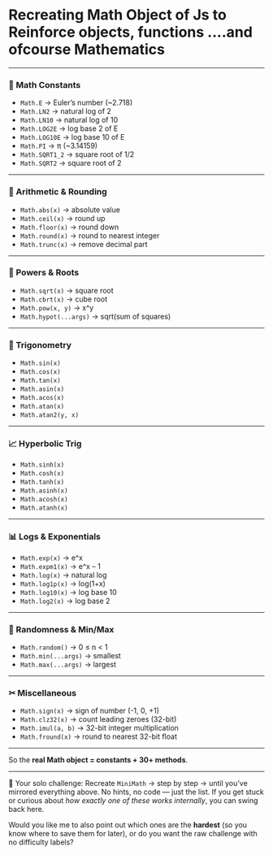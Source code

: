 # Recreating Math Object of Js to Reinforce objects, functions ....and ofcourse Mathematics

---

### 🔢 Math Constants

* `Math.E` → Euler’s number (\~2.718)
* `Math.LN2` → natural log of 2
* `Math.LN10` → natural log of 10
* `Math.LOG2E` → log base 2 of E
* `Math.LOG10E` → log base 10 of E
* `Math.PI` → π (\~3.14159)
* `Math.SQRT1_2` → square root of 1/2
* `Math.SQRT2` → square root of 2

---

### 🧮 Arithmetic & Rounding

* `Math.abs(x)` → absolute value
* `Math.ceil(x)` → round up
* `Math.floor(x)` → round down
* `Math.round(x)` → round to nearest integer
* `Math.trunc(x)` → remove decimal part

---

### 🔺 Powers & Roots

* `Math.sqrt(x)` → square root
* `Math.cbrt(x)` → cube root
* `Math.pow(x, y)` → x^y
* `Math.hypot(...args)` → sqrt(sum of squares)

---

### 📐 Trigonometry

* `Math.sin(x)`
* `Math.cos(x)`
* `Math.tan(x)`
* `Math.asin(x)`
* `Math.acos(x)`
* `Math.atan(x)`
* `Math.atan2(y, x)`

---

### 📈 Hyperbolic Trig

* `Math.sinh(x)`
* `Math.cosh(x)`
* `Math.tanh(x)`
* `Math.asinh(x)`
* `Math.acosh(x)`
* `Math.atanh(x)`

---

### 📊 Logs & Exponentials

* `Math.exp(x)` → e^x
* `Math.expm1(x)` → e^x – 1
* `Math.log(x)` → natural log
* `Math.log1p(x)` → log(1+x)
* `Math.log10(x)` → log base 10
* `Math.log2(x)` → log base 2

---

### 🎲 Randomness & Min/Max

* `Math.random()` → 0 ≤ n < 1
* `Math.min(...args)` → smallest
* `Math.max(...args)` → largest

---

### ✂ Miscellaneous

* `Math.sign(x)` → sign of number (-1, 0, +1)
* `Math.clz32(x)` → count leading zeroes (32-bit)
* `Math.imul(a, b)` → 32-bit integer multiplication
* `Math.fround(x)` → round to nearest 32-bit float

---

So the **real Math object = constants + 30+ methods**.

---

🎯 Your solo challenge:
Recreate `MiniMath` → step by step → until you’ve mirrored everything above.
No hints, no code — just the list. If you get stuck or curious about *how exactly one of these works internally*, you can swing back here.

Would you like me to also point out which ones are the **hardest** (so you know where to save them for later), or do you want the raw challenge with no difficulty labels?
